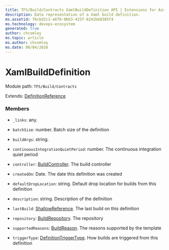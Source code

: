 ```yaml
---
title: TFS/Build/Contracts XamlBuildDefinition API | Extensions for Azure DevOps Services
description: Data representation of a Xaml build definition.
ms.assetid: f6cbd2c1-a6f0-0bb3-425f-8242bb8385f4
ms.technology: devops-ecosystem
generated: true
author: chcomley
ms.topic: article
ms.author: chcomley
ms.date: 08/04/2016
---
```


# XamlBuildDefinition

Module path: `TFS/Build/Contracts`

Extends: [DefinitionReference](./DefinitionReference.md)

### Members

* `_links`: any. 

* `batchSize`: number. Batch size of the definition

* `buildArgs`: string. 

* `continuousIntegrationQuietPeriod`: number. The continuous integration quiet period

* `controller`: [BuildController](./BuildController.md). The build controller

* `createdOn`: Date. The date this definition was created

* `defaultDropLocation`: string. Default drop location for builds from this definition

* `description`: string. Description of the definition

* `lastBuild`: [ShallowReference](./ShallowReference.md). The last build on this definition

* `repository`: [BuildRepository](./BuildRepository.md). The repository

* `supportedReasons`: [BuildReason](./BuildReason.md). The reasons supported by the template

* `triggerType`: [DefinitionTriggerType](./DefinitionTriggerType.md). How builds are triggered from this definition

